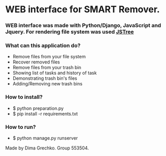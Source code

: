 # WEB interface for SMART Remover. #
### WEB interface was made with Python/Django, JavaScript and Jquery. For rendering file system was used [JSTree](https://www.jstree.com) ###

### What can this application do? ###

* Remove files from your file system
* Recover removed files 
* Remove files from your trash bin
* Showing list of tasks and history of task
* Demonstrating trash bin's files
* Adding/Removing new trash bins
  
### How to install? ###

* $ python preparation.py
* $ pip install -r requirements.txt 

### How to run? ###

* $ python manage.py runserver

Made by Dima Grechko.
Group 553504.